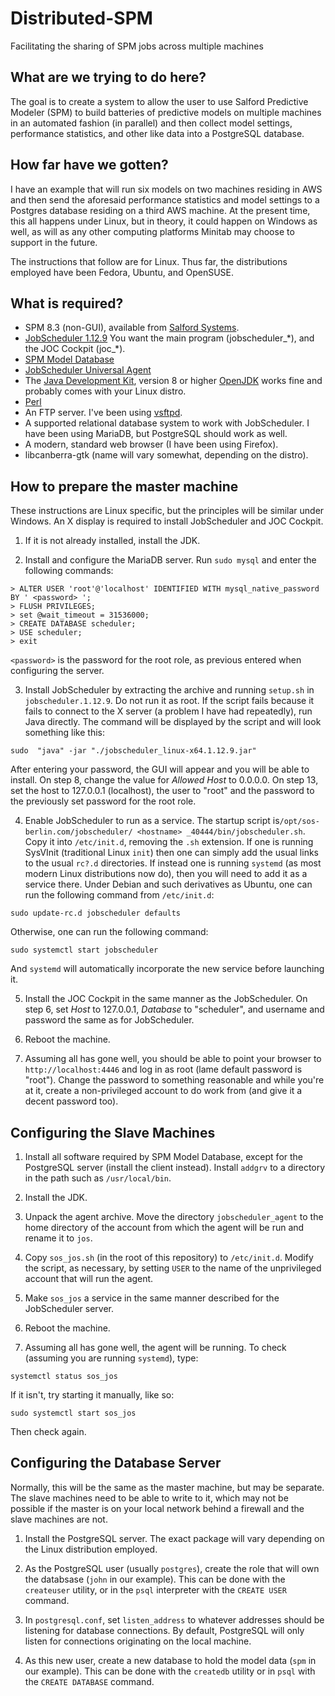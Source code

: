 # Distributed-SPM
Facilitating the sharing of SPM jobs across multiple machines

## What are we trying to do here?
The goal is to create a system to allow the user to use Salford Predictive Modeler (SPM) to build batteries of predictive models on multiple machines in an automated fashion (in parallel) and then collect model settings, performance statistics, and other like data into a PostgreSQL database.

## How far have we gotten?
I have an example that will run six models on two machines residing in AWS and then send the aforesaid performance statistics and model settings to a Postgres database residing on a third AWS machine.  At the present time, this all happens under Linux, but in theory, it could happen on Windows as well, as will as any other computing platforms Minitab may choose to support in the future.

The instructions that follow are for Linux.  Thus far, the distributions employed have been Fedora, Ubuntu, and OpenSUSE.

## What is required?

* SPM 8.3 (non-GUI), available from [Salford Systems](https://www.salford-systems.com/products/spm).
* [JobScheduler 1.12.9](https://sourceforge.net/projects/jobscheduler/files/JobScheduler.1.12/JobScheduler.1.12.9/)
  You want the main program (jobscheduler_\*), and the JOC Cockpit (joc_\*).
* [SPM Model Database](https://github.com/jlries61/SPM_Model_Database)
* [JobScheduler Universal Agent](https://www.sos-berlin.com/jobscheduler-downloads)
* The [Java Development Kit](https://www.java.com/en/), version 8 or higher [OpenJDK](https://openjdk.java.net/install/) works fine and probably comes with your Linux distro.
* [Perl](https://www.perl.org/)
* An FTP server.  I've been using [vsftpd](https://security.appspot.com/vsftpd.html).
* A supported relational database system to work with JobScheduler.  I have been using MariaDB, but PostgreSQL should work as well.
* A modern, standard web browser (I have been using Firefox).
* libcanberra-gtk (name will vary somewhat, depending on the distro).

## How to prepare the master machine

These instructions are Linux specific, but the principles will be similar under Windows.  An X display is required to install JobScheduler and JOC Cockpit.

1. If it is not already installed, install the JDK.

2. Install and configure the MariaDB server.  Run `sudo mysql` and enter the following commands:
```
> ALTER USER 'root'@'localhost' IDENTIFIED WITH mysql_native_password BY ' <password> ';
> FLUSH PRIVILEGES;
> set @wait_timeout = 31536000;
> CREATE DATABASE scheduler;
> USE scheduler;
> exit
```
`<password>` is the password for the root role, as previous entered when configuring the server.

3. Install JobScheduler by extracting the archive and running `setup.sh` in `jobscheduler.1.12.9`.  Do not run it as root.  If the script fails because it fails to connect to the X server (a problem I have had repeatedly), run Java directly.  The command will be displayed by the script and will look something like this:
  ```
  sudo  "java" -jar "./jobscheduler_linux-x64.1.12.9.jar"
  ```
  After entering your password, the GUI will appear and you will be able to install.  On step 8, change the value for *Allowed Host* to 0.0.0.0.  On step 13, set the host to 127.0.0.1 (localhost), the user to "root" and the password to the previously set password for the root role.

4. Enable JobScheduler to run as a service.  The startup script is`/opt/sos-berlin.com/jobscheduler/ <hostname> _40444/bin/jobscheduler.sh`.  Copy it into `/etc/init.d`, removing the `.sh` extension.  If one is running SysVInit (traditional Linux `init`) then one can simply add the usual links to the usual `rc?.d` directories.  If instead one is running `systemd` (as most modern Linux distributions now do), then you will need to add it as a service there.  Under Debian and such derivatives as Ubuntu, one can run the following command from `/etc/init.d`:
  ```
  sudo update-rc.d jobscheduler defaults
  ```
  Otherwise, one can run the following command:
  ```
  sudo systemctl start jobscheduler
  ```
  And `systemd` will automatically incorporate the new service before launching it.
  
5. Install the JOC Cockpit in the same manner as the JobScheduler.  On step 6, set *Host* to 127.0.0.1, *Database* to "scheduler", and username and password the same as for JobScheduler.

6. Reboot the machine.

7. Assuming all has gone well, you should be able to point your browser to `http://localhost:4446` and log in as root (lame default password is "root").  Change the password to something reasonable and while you're at it, create a non-privileged account to do work from (and give it a decent password too).

## Configuring the Slave Machines

1.  Install all software required by SPM Model Database, except for the PostgreSQL server (install the client instead).  Install `addgrv` to a directory in the path such as `/usr/local/bin`.

2.  Install the JDK.

3.  Unpack the agent archive.  Move the directory `jobscheduler_agent` to the home directory of the account from which the agent will be run and rename it to `jos`.

4.  Copy `sos_jos.sh` (in the root of this repository) to `/etc/init.d`.  Modify the script, as necessary, by setting `USER` to the name of the unprivileged account that will run the agent.

5.  Make `sos_jos` a service in the same manner described for the JobScheduler server.

6.  Reboot the machine.

7.  Assuming all has gone well, the agent will be running.  To check (assuming you are running `systemd`), type:
```
systemctl status sos_jos
```
If it isn't, try starting it manually, like so:
```
sudo systemctl start sos_jos
```
Then check again.

## Configuring the Database Server

Normally, this will be the same as the master machine, but may be separate.  The slave machines need to be able to write to it, which may not be possible if the master is on your local network behind a firewall and the slave machines are not.

1.  Install the PostgreSQL server.  The exact package will vary depending on the Linux distribution employed.

1.  As the PostgreSQL user (usually `postgres`), create the role that will own the databsase (`john` in our example).  This can be done with the `createuser` utility, or in the `psql` interpreter with the `CREATE USER` command.

1.  In `postgresql.conf`, set `listen_address` to whatever addresses should be listening for database connections.  By default, PostgreSQL will only listen for connections originating on the local machine.

1.  As this new user, create a new database to hold the model data (`spm` in our example).  This can be done with the `createdb` utility or in `psql` with the `CREATE DATABASE` command.
  
